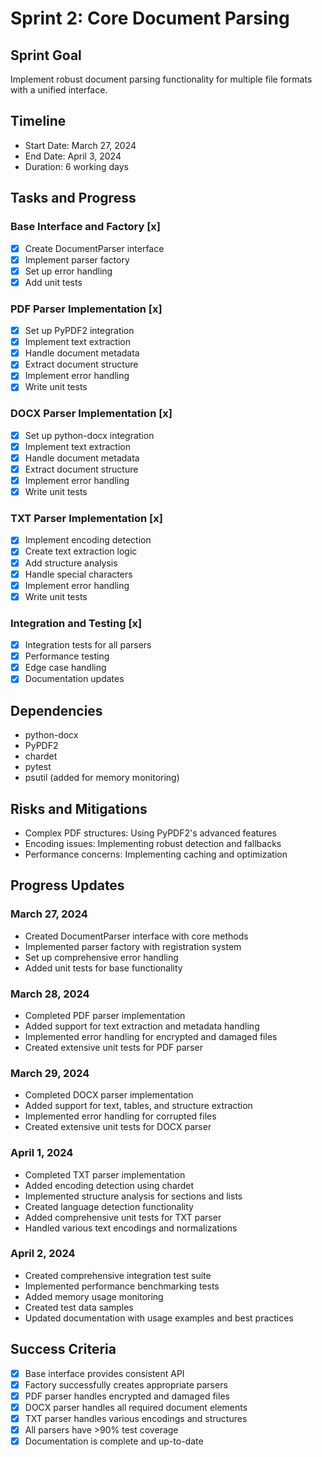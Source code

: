 # Sprint 2: Core Document Parsing

## Sprint Goal
Implement robust document parsing functionality for multiple file formats with a unified interface.

## Timeline
- Start Date: March 27, 2024
- End Date: April 3, 2024
- Duration: 6 working days

## Tasks and Progress

### Base Interface and Factory [x]
- [x] Create DocumentParser interface
- [x] Implement parser factory
- [x] Set up error handling
- [x] Add unit tests

### PDF Parser Implementation [x]
- [x] Set up PyPDF2 integration
- [x] Implement text extraction
- [x] Handle document metadata
- [x] Extract document structure
- [x] Implement error handling
- [x] Write unit tests

### DOCX Parser Implementation [x]
- [x] Set up python-docx integration
- [x] Implement text extraction
- [x] Handle document metadata
- [x] Extract document structure
- [x] Implement error handling
- [x] Write unit tests

### TXT Parser Implementation [x]
- [x] Implement encoding detection
- [x] Create text extraction logic
- [x] Add structure analysis
- [x] Handle special characters
- [x] Implement error handling
- [x] Write unit tests

### Integration and Testing [x]
- [x] Integration tests for all parsers
- [x] Performance testing
- [x] Edge case handling
- [x] Documentation updates

## Dependencies
- python-docx
- PyPDF2
- chardet
- pytest
- psutil (added for memory monitoring)

## Risks and Mitigations
- Complex PDF structures: Using PyPDF2's advanced features
- Encoding issues: Implementing robust detection and fallbacks
- Performance concerns: Implementing caching and optimization

## Progress Updates

### March 27, 2024
- Created DocumentParser interface with core methods
- Implemented parser factory with registration system
- Set up comprehensive error handling
- Added unit tests for base functionality

### March 28, 2024
- Completed PDF parser implementation
- Added support for text extraction and metadata handling
- Implemented error handling for encrypted and damaged files
- Created extensive unit tests for PDF parser

### March 29, 2024
- Completed DOCX parser implementation
- Added support for text, tables, and structure extraction
- Implemented error handling for corrupted files
- Created extensive unit tests for DOCX parser

### April 1, 2024
- Completed TXT parser implementation
- Added encoding detection using chardet
- Implemented structure analysis for sections and lists
- Created language detection functionality
- Added comprehensive unit tests for TXT parser
- Handled various text encodings and normalizations

### April 2, 2024
- Created comprehensive integration test suite
- Implemented performance benchmarking tests
- Added memory usage monitoring
- Created test data samples
- Updated documentation with usage examples and best practices

## Success Criteria
- [x] Base interface provides consistent API
- [x] Factory successfully creates appropriate parsers
- [x] PDF parser handles encrypted and damaged files
- [x] DOCX parser handles all required document elements
- [x] TXT parser handles various encodings and structures
- [x] All parsers have >90% test coverage
- [x] Documentation is complete and up-to-date 